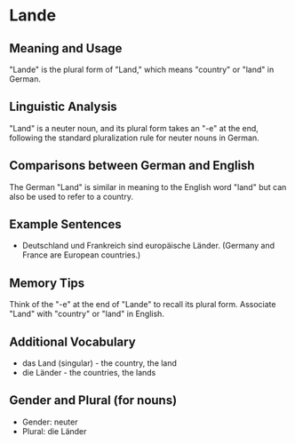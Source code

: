 # Lande
## Meaning and Usage
"Lande" is the plural form of "Land," which means "country" or "land" in German.

## Linguistic Analysis
"Land" is a neuter noun, and its plural form takes an "-e" at the end, following the standard pluralization rule for neuter nouns in German.

## Comparisons between German and English
The German "Land" is similar in meaning to the English word "land" but can also be used to refer to a country.

## Example Sentences
- Deutschland und Frankreich sind europäische Länder. (Germany and France are European countries.)

## Memory Tips
Think of the "-e" at the end of "Lande" to recall its plural form. Associate "Land" with "country" or "land" in English.

## Additional Vocabulary
- das Land (singular) - the country, the land
- die Länder - the countries, the lands

## Gender and Plural (for nouns)
- Gender: neuter
- Plural: die Länder